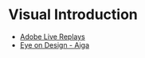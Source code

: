 # Visual Introduction

* [Adobe Live Replays](https://www.behance.net/live/replays)
* [Eye on Design - Aiga](https://eyeondesign.aiga.org/)